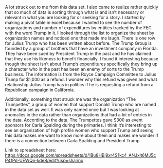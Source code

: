 A lot struck out to me from this data set. I also came to realize rather quickly that so much of data is sorting through what is and isn’t necessary or relevant in what you are looking for or seeking for a story. I started by making a pivot table in excel because I wanted to see the number of organizations and number of expenditures by entities tracked by the FEC with the word Trump in it. 
I looked through the list to organize the sheet by organization names and noticed one that made me laugh. There is one row for Julius Trump who has been written about before. The Trump Group is founded by a group of brothers that have an investment company in Florida. They have been sued by President Trump in the past and he has claimed that they use his likeness to benefit financially. I found it interesting because though the sheet isn’t about Trump’s expenditures specifically they bring up a character who in the past has been an enemy of sorts to the Trump business. The information is from the Royce Campaign Committee to Julius Trump for $1,000 as a refund. I wonder why this refund was given and what relationship Julius Trump has in politics if he is requesting a refund from a Republican campaign in California. 

Additionally, something that struck me was the organization “The Trumpettes”, a group of women that support Donald Trump who are named in the data set as well. It was only named once but I was looking at anomalies in the data rather than organizations that had a lot of entries in the data. According to the data, The Trumpettes gave $300 as event sponsors for Carla Spalding during the primaries. I think it’s interesting to see an organization of high profile women who support Trump and seeing this data makes me want to know more about them and makes me wonder if there is a connection between Carla Spalding and President Trump. 

Link to spreadsheet here: https://docs.google.com/spreadsheets/d/1Bu8HBj9xr4S1kc4_ANJxit6MJ5cP4fPd-UEWQn-kde8/edit?usp=sharing
